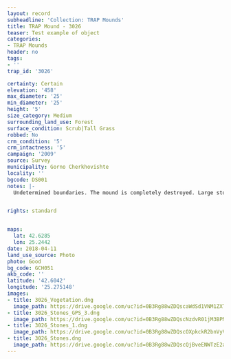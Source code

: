```yaml
---
layout: record
subheadline: 'Collection: TRAP Mounds'
title: TRAP Mound - 3026
teaser: Test example of object
categories:
- TRAP Mounds
header: no
tags:
- ''
trap_id: '3026'

certainty: Certain
elevation: '458'
max_diameter: '25'
min_diameter: '25'
height: '5'
size_category: Medium
surrounding_land_use: Forest
surface_condition: Scrub|Tall Grass
robbed: No
crm_condition: '5'
crm_intactness: '5'
campaign: '2009'
source: Survey
municipality: Gorno Cherkhovishte
locality: ''
bgcode: DS001
notes: |-
  Undetermined boundaries. The mound is completely destroyed. Large stones encompass the area. 20 m (E direction) there is another stone circle.


rights: standard


maps:
  lat: 42.6285
  lon: 25.2442
date: 2018-04-11
land_use_source: Photo
photo: Good
bg_code: GCH051
akb_code: ''
latitude: '42.6042'
longitude: '25.275148'
images:
- title: 3026_Vegetation.dng
  image_path: https://drive.google.com/uc?id=0B3Rg88wZDQscaWdSd1VNM1ZXTW8
- title: 3026_Stones_GPS_3.dng
  image_path: https://drive.google.com/uc?id=0B3Rg88wZDQscNzdvR01jM3BPMlU
- title: 3026_Stones_1.dng
  image_path: https://drive.google.com/uc?id=0B3Rg88wZDQscOXpkckR2bnVyVVU
- title: 3026_Stones.dng
  image_path: https://drive.google.com/uc?id=0B3Rg88wZDQscQjBveENWTzE2aGM
---
```

